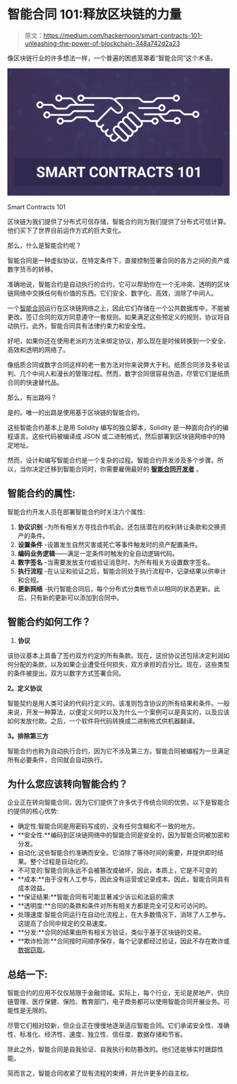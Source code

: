 # 智能合同 101:释放区块链的力量

> 原文：<https://medium.com/hackernoon/smart-contracts-101-unleashing-the-power-of-blockchain-348a742d2a23>

像区块链行业的许多想法一样，一个普遍的困惑笼罩着“智能合同”这个术语。

![](img/1670c71a0884e4f0ae1f521ec5599947.png)

Smart Contracts 101

区块链为我们提供了分布式可信存储，智能合约则为我们提供了分布式可信计算。他们买下了世界目前运作方式的巨大变化。

那么，什么是智能合约呢？

智能合同是一种虚拟协议，在特定条件下，直接控制签署合同的各方之间的资产或数字货币的转移。

准确地说，智能合约是自动执行的合约，它可以帮助你在一个无冲突、透明的区块链网络中交换任何有价值的东西。它们安全、数字化、高效，消除了中间人。

一个[智能合同](https://solidity.readthedocs.io/en/v0.4.24/introduction-to-smart-contracts.html)运行在区块链网络之上，因此它们存储在一个公共数据库中，不能被更改。签订合同的双方同意遵守一套规则。如果满足这些预定义的规则，协议将自动执行。此外，智能合同具有法律约束力和安全性。

好吧，如果你还在使用老派的方法来绑定协议，那么现在是时候转换到一个安全、高效和透明的网络了。

像纸质合同或数字合同这样的老一套方法对你来说弊大于利。纸质合同涉及多轮谈判、几个中间人和漫长的管理过程。然而，数字合同很容易伪造，尽管它们是纸质合同的快速替代品。

那么，有出路吗？

是的。唯一的出路是使用基于区块链的智能合约。

这些智能合约基本上是用 Solidity 编写的独立脚本，Solidity 是一种面向合约的编程语言。这些代码被编译成 JSON 或二进制格式，然后部署到区块链网络中的特定地址。

然而，设计和编写智能合约是一个复杂的过程。智能合约开发涉及多个步骤。所以，当你决定迁移到智能合同时，你需要雇佣最好的 [**智能合同开发者**](https://www.goodfirms.co/directory/services/list-blockchain-technology-companies/smart-contract-development) 。

## **智能合约的属性:**

智能合约开发人员在部署智能合约时关注六个属性:

1.  **协议识别** -为所有相关方寻找合作机会。还包括潜在的权利转让条款和交换资产的条件。
2.  **设置条件** -设置发生自然灾害或死亡等事件触发时的资产配置条件。
3.  **编码业务逻辑**——满足一定条件时触发的全自动逻辑代码。
4.  **数字签名** -当需要发放支付或验证消息时，为所有相关方设置数字签名。
5.  **执行流程** -在认证和验证之后，智能合同处于执行流程中，记录结果以供审计和合规。
6.  **更新网络** -执行智能合同后，每个分布式分类帐节点以相同的状态更新。此后，只有新的更新可以添加到合同中。

## **智能合约如何工作？**

1.  **协议**

该协议基本上具备了签约双方约定的所有条款。现在，这份协议还包括决定利润如何分配的条款，以及如果企业遭受任何损失，双方承担的百分比。现在，这些类型的条件被提出，双方以数字方式签署合同。

**2。定义协议**

智能契约是用人类可读的代码行定义的。该准则包含协议的所有结果和条件。一般来说，开发一种算法，以便定义何时以及为什么一个案例可以是真实的，以及应该如何发放付款。之后，一个软件将代码转换成二进制格式供机器翻译。

**3。排除第三方**

智能合约也称为自动执行合约，因为它不涉及第三方。智能合同被编程为一旦满足所有必要条件，合同就会自动执行。

## **为什么您应该转向智能合约？**

企业正在转向智能合同，因为它们提供了许多优于传统合同的优势。以下是智能合约提供的核心优势:

*   确定性:智能合同是用密码写成的，没有任何含糊和不一致的地方。
*   **安全性:**编码到区块链网络中的智能合同是安全的，因为智能合同被加密和分发。
*   自动化:这些智能合约准确而安全。它消除了等待时间的需要，并提供即时结果。整个过程是自动化的。
*   不可变的:智能合同永远不会被篡改或破坏，因此，本质上，它是不可变的
*   **成本:**由于没有人工参与，因此没有运营或记录成本。因此，智能合同具有成本效益。
*   **保证结果:**智能合同有可能显著减少诉讼和法庭的需求
*   **透明度:**合同的条款和条件对所有相关方都是完全可见和可访问的。
*   处理速度:智能合同运行在自动化流程上，在大多数情况下，消除了人工参与。这提高了合同中规定的交易速度。
*   **分发:**合同的结果由所有相关方验证，类似于基于区块链的交易。
*   **欺诈检测:**合同按时间顺序保存，每个记录都经过验证，因此不存在欺诈或[数据窃取](https://www.ibm.com/blogs/blockchain/2017/07/blockchain-for-fraud-prevention-industry-use-cases/)。

## **总结一下**:

智能合约的应用不仅仅局限于金融领域。实际上，每个行业，无论是房地产、供应链管理、医疗保健、保险、教育部门，电子商务都可以使用智能合同开展业务。可能性是无限的。

尽管它们相对较新，但企业正在慢慢地逐渐适应智能合同。它们承诺安全性、准确性、标准化、经济性、速度、独立性、信任度、数据存储和节省。

除此之外，智能合同是自我验证、自我执行和防篡改的。他们还能够实时跟踪性能。

简而言之，智能合同收紧了现有流程的束缚，并允许更多的自主权。
